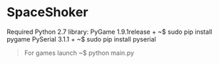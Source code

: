 # SpaceShoker
Required Python 2.7 library: 
 PyGame 1.9.1release +
  ~$ sudo pip install pygame
 PySerial 3.1.1 +
  ~$ sudo pip install pyserial


> For games launch
  ~$ python main.py
